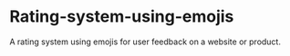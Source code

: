 # Rating-system-using-emojis
 A rating system using emojis for user feedback on a website or product.
